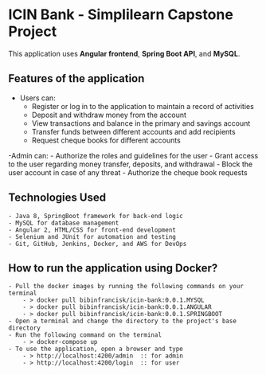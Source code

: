# ICIN Bank - Simplilearn Capstone Project
This application uses <b>Angular frontend</b>, <b>Spring Boot API</b>, and <b>MySQL</b>. 

## Features of the application
- Users can:
	- Register or log in to the application to maintain a record of activities
	- Deposit and withdraw money from the account
	- View transactions and balance in the primary and savings account
	- Transfer funds between different accounts and add recipients
	- Request cheque books for different accounts
  
-Admin can:
	- Authorize the roles and guidelines for the user
	- Grant access to the user regarding money transfer, deposits, and withdrawal
	- Block the user account in case of any threat
	- Authorize the cheque book requests

## Technologies Used
	- Java 8, SpringBoot framework for back-end logic 
	- MySQL for database management
	- Angular 2, HTML/CSS for front-end development 
	- Selenium and JUnit for automation and testing
	- Git, GitHub, Jenkins, Docker, and AWS for DevOps

## How to run the application using Docker?
	- Pull the docker images by running the following commands on your terminal
		- > docker pull bibinfrancisk/icin-bank:0.0.1.MYSQL
		- > docker pull bibinfrancisk/icin-bank:0.0.1.ANGULAR
		- > docker pull bibinfrancisk/icin-bank:0.0.1.SPRINGBOOT
	- Open a terminal and change the directory to the project's base directory
	- Run the following command on the terminal
		- > docker-compose up
	- To use the application, open a browser and type
		- > http://localhost:4200/admin  :: for admin
		- > http://localhost:4200/login  :: for user



















